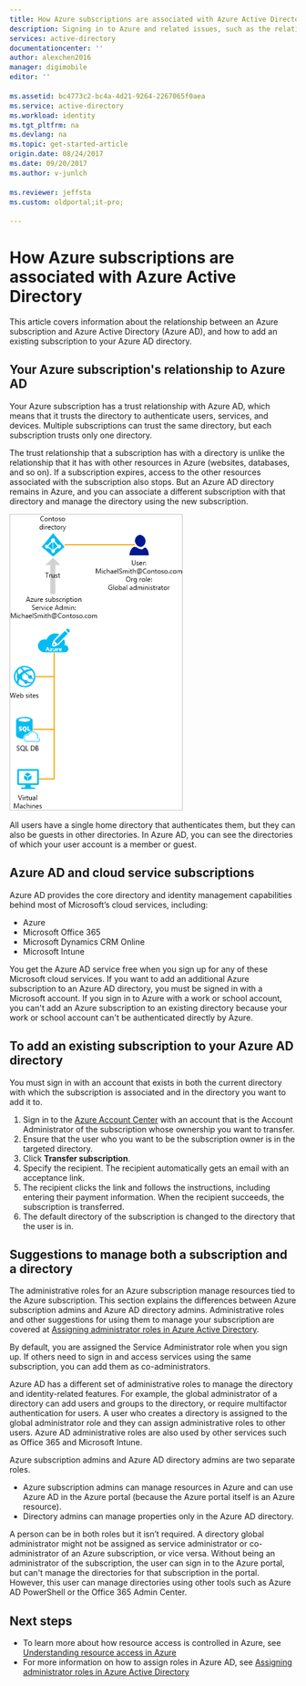 ```yaml
---
title: How Azure subscriptions are associated with Azure Active Directory | Microsoft Docs
description: Signing in to Azure and related issues, such as the relationship between an Azure subscription and Azure Active Directory.
services: active-directory
documentationcenter: ''
author: alexchen2016
manager: digimobile
editor: ''

ms.assetid: bc4773c2-bc4a-4d21-9264-2267065f0aea
ms.service: active-directory
ms.workload: identity
ms.tgt_pltfrm: na
ms.devlang: na
ms.topic: get-started-article
origin.date: 08/24/2017
ms.date: 09/20/2017
ms.author: v-junlch

ms.reviewer: jeffsta
ms.custom: oldportal;it-pro;

---
```

# How Azure subscriptions are associated with Azure Active Directory
This article covers information about the relationship between an Azure subscription and Azure Active Directory (Azure AD), and how to add an existing subscription to your Azure AD directory.

## Your Azure subscription's relationship to Azure AD
Your Azure subscription has a trust relationship with Azure AD, which means that it trusts the directory to authenticate users, services, and devices. Multiple subscriptions can trust the same directory, but each subscription trusts only one directory. 

The trust relationship that a subscription has with a directory is unlike the relationship that it has with other resources in Azure (websites, databases, and so on). If a subscription expires, access to the other resources associated with the subscription also stops. But an Azure AD directory remains in Azure, and you can associate a different subscription with that directory and manage the directory using the new subscription.

![how subscriptions are associated diagram](./media/active-directory-how-subscriptions-associated-directory/WAAD_OrgAccountSubscription.png)

All users have a single home directory that authenticates them, but they can also be guests in other directories. In Azure AD, you can see the directories of which your user account is a member or guest.

## Azure AD and cloud service subscriptions
Azure AD provides the core directory and identity management capabilities behind most of Microsoft’s cloud services, including:

- Azure
- Microsoft Office 365
- Microsoft Dynamics CRM Online
- Microsoft Intune

You get the Azure AD service free when you sign up for any of these Microsoft cloud services. If you want to add an additional Azure subscription to an Azure AD directory, you must be signed in with a Microsoft account. If you sign in to Azure with a work or school account, you can't add an Azure subscription to an existing directory because your work or school account can't be authenticated directly by Azure. 

## To add an existing subscription to your Azure AD directory
You must sign in with an account that exists in both the current directory with which the subscription is associated and in the directory you want to add it to. 

1. Sign in to the [Azure Account Center](https://account.windowsazure.cn/Home/Index) with an account that is the Account Administrator of the subscription whose ownership you want to transfer.
2. Ensure that the user who you want to be the subscription owner is in the targeted directory.
3. Click **Transfer subscription**.
4. Specify the recipient. The recipient automatically gets an email with an acceptance link.
5. The recipient clicks the link and follows the instructions, including entering their payment information. When the recipient succeeds, the subscription is transferred. 
6. The default directory of the subscription is changed to the directory that the user is in.


## Suggestions to manage both a subscription and a directory
The administrative roles for an Azure subscription manage resources tied to the Azure subscription. This section explains the differences between Azure subscription admins and Azure AD directory admins. Administrative roles and other suggestions for using them to manage your subscription are covered at [Assigning administrator roles in Azure Active Directory](active-directory-assign-admin-roles.md).

By default, you are assigned the Service Administrator role when you sign up. If others need to sign in and access services using the same subscription, you can add them as co-administrators. 

Azure AD has a different set of administrative roles to manage the directory and identity-related features. For example, the global administrator of a directory can add users and groups to the directory, or require multifactor authentication for users. A user who creates a directory is assigned to the global administrator role and they can assign administrative roles to other users. Azure AD administrative roles are also used by other services such as Office 365 and Microsoft Intune. 

Azure subscription admins and Azure AD directory admins are two separate roles. 
- Azure subscription admins can manage resources in Azure and can use Azure AD in the Azure portal (because the Azure portal itself is an Azure resource). 
- Directory admins can manage properties only in the Azure AD directory.

A person can be in both roles but it isn’t required. A directory global administrator might not be assigned as service administrator or co-administrator of an Azure subscription, or vice versa. Without being an administrator of the subscription, the user can sign in to the Azure portal, but can't manage the directories for that subscription in the portal. However, this user can manage directories using other tools such as Azure AD PowerShell or the Office 365 Admin Center.

## Next steps
- To learn more about how resource access is controlled in Azure, see [Understanding resource access in Azure](active-directory-understanding-resource-access.md)
- For more information on how to assign roles in Azure AD, see [Assigning administrator roles in Azure Active Directory](active-directory-assign-admin-roles.md)

<!--Image references-->
[1]: ./media/active-directory-how-subscriptions-associated-directory/WAAD_PassThruAuth.png
[2]: ./media/active-directory-how-subscriptions-associated-directory/WAAD_OrgAccountSubscription.png
[3]: ./media/active-directory-how-subscriptions-associated-directory/WAAD_SignInDisambiguation.PNG

<!--Update_Description: wording update -->
